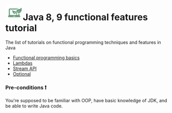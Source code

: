 # <img src="https://raw.githubusercontent.com/bobocode-projects/resources/master/image/logo_transparent_background.png" height=50/>Java 8, 9 functional features tutorial
The list of tutorials on functional programming techniques and features in Java
* [Functional programming basics](https://github.com/bobocode-projects/java-functional-features-tutorial/tree/master/functional-programming-basics)
* [Lambdas](https://github.com/bobocode-projects/java-functional-features-tutorial/tree/master/lambdas)
* [Stream API](https://github.com/bobocode-projects/java-functional-features-tutorial/tree/master/stream-api)
* [Optional](https://github.com/bobocode-projects/java-functional-features-tutorial/tree/master/optional)

### Pre-conditions :heavy_exclamation_mark:
You're supposed to be familiar with OOP, have basic knowledge of JDK, and be able to write Java code.

